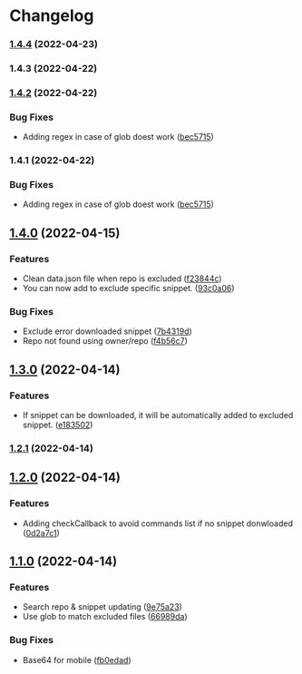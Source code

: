 # Changelog
### [1.4.4](https://github.com/Mara-Li/obsidian-snippet-downloader/compare/1.4.3...1.4.4) (2022-04-23)

### 1.4.3 (2022-04-22)

### [1.4.2](https://github.com/Mara-Li/obsidian-snippet-downloader/compare/1.4.0...1.4.2) (2022-04-22)


### Bug Fixes

* Adding regex in case of glob doest work ([bec5715](https://github.com/Mara-Li/obsidian-snippet-downloader/commit/bec571581a968153a8424bfe393193d405bc0c6f))

### 1.4.1 (2022-04-22)


### Bug Fixes

* Adding regex in case of glob doest work ([bec5715](https://github.com/Mara-Li/obsidian-snippet-downloader/commit/bec571581a968153a8424bfe393193d405bc0c6f))

## [1.4.0](https://github.com/Mara-Li/obsidian-snippet-downloader/compare/1.3.0...1.4.0) (2022-04-15)


### Features

* Clean data.json file when repo is excluded ([f23844c](https://github.com/Mara-Li/obsidian-snippet-downloader/commit/f23844c42959f13a4418d42c95f07b856e5fcb36))
* You can now add to exclude specific snippet. ([93c0a06](https://github.com/Mara-Li/obsidian-snippet-downloader/commit/93c0a0639cb1506d75d657c5179e1a042ca0b124))


### Bug Fixes

* Exclude error downloaded snippet ([7b4319d](https://github.com/Mara-Li/obsidian-snippet-downloader/commit/7b4319d2a36c346022a90cc200699cf1fdd83784))
* Repo not found using owner/repo ([f4b56c7](https://github.com/Mara-Li/obsidian-snippet-downloader/commit/f4b56c72fce2d00367c816f0553cd8da72e04458))

## [1.3.0](https://github.com/Mara-Li/obsidian-snippet-downloader/compare/1.2.1...1.3.0) (2022-04-14)


### Features

* If snippet can be downloaded, it will be automatically added to excluded snippet. ([e183502](https://github.com/Mara-Li/obsidian-snippet-downloader/commit/e1835023e279845949a546ebfa8444143b668518))

### [1.2.1](https://github.com/Mara-Li/obsidian-snippet-downloader/compare/1.2.0...1.2.1) (2022-04-14)

## [1.2.0](https://github.com/Mara-Li/obsidian-snippet-downloader/compare/1.1.0...1.2.0) (2022-04-14)


### Features

* Adding checkCallback to avoid commands list if no snippet donwloaded ([0d2a7c1](https://github.com/Mara-Li/obsidian-snippet-downloader/commit/0d2a7c1e73af1ac46e9f6e96b425fc30835866a4))

## [1.1.0](https://github.com/Mara-Li/obsidian-snippet-downloader/compare/1.0.0...1.1.0) (2022-04-14)


### Features

* Search repo & snippet updating ([9e75a23](https://github.com/Mara-Li/obsidian-snippet-downloader/commit/9e75a2330cbe72da27cc8b770ad05708da7ad2c1))
* Use glob to match excluded files ([66989da](https://github.com/Mara-Li/obsidian-snippet-downloader/commit/66989da74cafa496f3f2b052ca98f840eaa79160))


### Bug Fixes

* Base64 for mobile ([fb0edad](https://github.com/Mara-Li/obsidian-snippet-downloader/commit/fb0edad15715874e3ed48d11ecd314ae4646d0a5))
